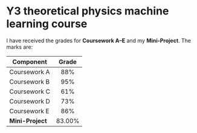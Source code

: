 # Y3 theoretical physics machine learning course

I have received the grades for **Coursework A–E** and my **Mini-Project**. The marks are:

| Component        | Grade |
|------------------|:-----:|
| Coursework A     | 88%   |
| Coursework B     | 95%   |
| Coursework C     | 61%   |
| Coursework D     | 73%   |
| Coursework E     | 86%   |
| **Mini-Project** | 83.00% |
